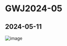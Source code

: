 # GWJ2024-05

## 2024-05-11
![image](https://github.com/tiny-crab/GWJ2024-05/assets/8145874/1123c84a-3b4e-4eb4-af5c-bdcf1bdac4e2)
